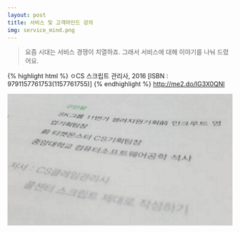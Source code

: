 ```yaml
---
layout: post
title: 서비스 및 고객마인드 강의
img: service_mind.png
---
```


<blockquote>
요즘 시대는 서비스 경쟁이 치열하죠. 그래서 서비스에 대해 이야기를 나눠 드렸어요.
</blockquote>

{% highlight html %}
 ㅇCS 스크립트 관리사, 2016
   [ISBN : 9791157761753(1157761755)]
{% endhighlight %}
   <a href="http://me2.do/IG3X0QNl">http://me2.do/IG3X0QNl</a>
   
<img src="/images/book3-1.png">
